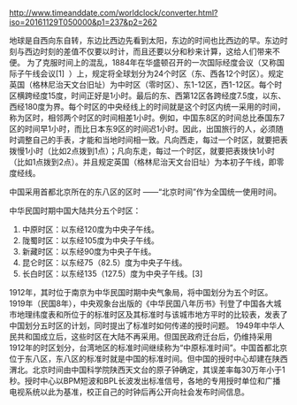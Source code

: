 http://www.timeanddate.com/worldclock/converter.html?iso=20161129T050000&p1=237&p2=262

地球是自西向东自转，东边比西边先看到太阳，东边的时间也比西边的早。东边时刻与西边时刻的差值不仅要以时计，而且还要以分和秒来计算，这给人们带来不便。
为了克服时间上的混乱，1884年在华盛顿召开的一次国际经度会议（又称国际子午线会议[1]  ）上，规定将全球划分为24个时区（东、西各12个时区）。规定英国（格林尼治天文台旧址）为中时区（零时区）、东1-12区，西1-12区。每个时区横跨经度15度，时间正好是1小时。最后的东、西第12区各跨经度7.5度，以东、西经180度为界。每个时区的中央经线上的时间就是这个时区内统一采用的时间，称为区时，相邻两个时区的时间相差1小时。例如，中国东8区的时间总比泰国东7区的时间早1小时，而比日本东9区的时间迟1小时。因此，出国旅行的人，必须随时调整自己的手表，才能和当地时间相一致。凡向西走，每过一个时区，就要把表拨慢1小时（比如2点拨到1点）；凡向东走，每过一个时区，就要把表拨快1小时（比如1点拨到2点）。并且规定英国（格林尼治天文台旧址）为本初子午线，即零度经线。



中国采用首都北京所在的东八区的区时 ——“北京时间”作为全国统一使用时间。

中华民国时期中国大陆共分五个时区：

1. 中原时区：以东经120度为中央子午线。
2. 陇蜀时区：以东经105度为中央子午线。
3. 新藏时区：以东经90度为中央子午线。
4. 昆仑时区：以东经75（82.5）度为中央子午线。
5. 长白时区：以东经135（127.5）度为中央子午线。[3] 

1912年，其时位于南京为中华民国时期中央气象局，将中国划分为五个时区。1919年（民国8年），中央观象台出版的《中华民国八年历书》刊登了中国各大城市地理纬度表和所位于的标准时区及其标准时与该城市地方平时的比较表，发表了中国划分五时区的计划，同时提出了标准时如何传递的授时问题。
1949年中华人民共和国成立后，这些时区在大陆不再采用。但国民政府迁台后，仍维持采用1912年的时区划分，台湾地区的标准时间继续称为“中原标准时间”。中国首都北京位于东八区，东八区的标准时就是中国的标准时间。但中国的授时中心却建在陕西渭北。北京时间由中国科学院陕西天文台的原子钟确定，其误差率每30万年小于1秒。授时中心以BPM短波和BPL长波发出标准信号，各地的专用授时单位和广播电视系统以此为基准，校正自己的时钟后再公开向社会发布时间信息。
